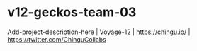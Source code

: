 # v12-geckos-team-03
Add-project-description-here | Voyage-12 | https://chingu.io/ | https://twitter.com/ChinguCollabs
